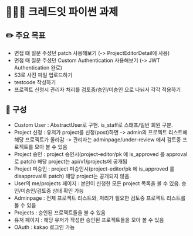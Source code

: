 # 👩🏻‍💻 크레드잇 파이썬 과제

## ✏️ 주요 목표
- 면접 떄 질문 주셨던 patch 사용해보기 (-> ProjectEditorDetail에 사용)
- 면접 때 질문 주셨던 Custom Authentication 사용해보기 (-> JWT Authentication 완료)
- S3로 사진 파일 업로드하기
- testcode 작성하기
- 프로젝트 신청시 관리자 처리를 검토중/승인/미승인 으로 나눠서 각각 적용하기

## 📝 구성
- Custom User : AbstractUser로 구현. is_staff로 스태프/일반 회원 구분.
- Project 신청 : 유저가 project를 신청(post)하면 -> admin의 프로젝트 리스트에 해당 프로젝트가 올라감 -> 관리자는 adminpage/under-review 에서 검토중 프로젝트를 모아 볼 수 있음
- Project 승인 : project 승인시(project-editor/pk 에 is_approved 를 approval로 patch) 해당 project는 api/v1/projects에 공개됨
- Project 미승인 : project 미승인시(project-editor/pk 에 is_approved 를 disapproval로 patch) 해당 project는 공개되지 않음.
- User의 me/projects 페이지 : 본인이 신청한 모든 project 목록을 볼 수 있음. 승인/미승인/검토중 상태 확인 가능
- Adminpage : 전체 프로젝트 리스트와, 처리가 필요한 검토중 프로젝트 리스트를 볼 수 있음
- Projects : 승인된 프로젝트들을 볼 수 있음
- 유저 페이지 : 해당 유저가 작성한 승인된 프로젝트들을 모아 볼 수 있음
- OAuth : kakao 로그인 가능
